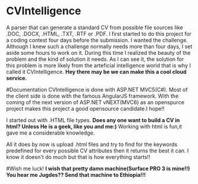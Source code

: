 # CVIntelligence
A parser that can generate a standard CV from possible file sources like .DOC, .DOCX, .HTML, .TXT, .RTF or .PDF.
I first started to do this project for a coding contest four days before the submission. I wanted the challenge. Although I knew such a challenge normally needs more than four days, I set aside some hours to work on it. During this time I realized the beauty of the problem and the kind of solution it needs. As I can see it, the solution for this problem is more likely from the arteficial intelligence world that is why I called it CVIntelligence. <b>Hey there may be we can make this a cool cloud service.
</b>

#Documentation
CVIntelligence is done with ASP.NET MVC5(C#). Most of the client side is done with the famous AngularJS framework. With the coming of the next version of ASP.NET vNEXT(MVC6) as an openspurce project makes this project a good opensource candidate.I hope!!

I started out with .HTML file types. <b>Does any one want to build a CV in html? Unless He is a geek, like you and me:)</b> Working with html is fun,it gave me a considerable knowledge. 

All it does by now is upload .html files and try to find for the keywords predefined for every possible CV attributes then it returns the best it can. I know it doesn't do much but that is how everything starts!!

#Wish me luck!
<b>I wish that pretty damn machine(Surface PRO 3 is mine!!) You hear me Jugdes?? Send that machine to Ethiopia!!!</b> 





